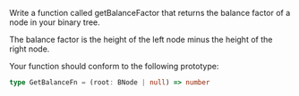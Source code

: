 Write a function called getBalanceFactor that returns the balance factor of a node in your binary tree.

The balance factor is the height of the left node minus the height of the right node.

Your function should conform to the following prototype:

```typescript
type GetBalanceFn = (root: BNode | null) => number
```
